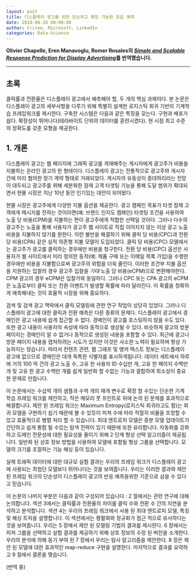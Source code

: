 ```yaml
---
layout: post
title: 디스플레이 광고를 위한 단순하고 확장 가능한 응답 예측
date: 2018-08-26 00:00:00
author: Criteo, Microsoft, LinkedIn
categories: Data-Science
---  
```

  
  
**Olivier Chapelle, Eren Manavoglu, Romer Rosales의 [*Simple and Scalable Response Prediction for Display Advertising*](http://people.csail.mit.edu/romer/papers/TISTRespPredAds.pdf)를 번역했습니다.**
  
  
- - -
    
## 초록
  
클릭률과 전환율은 디스플레이 광고에서 예측해야 할, 두 개의 핵심 과제이다. 본 논문은 디스플레이 광고의 세부사항을 다루기 위해 특별히 설계한 로지스틱 회귀 기반의 기계학습 프레임워크를 제시한다. 구축한 시스템은 다음과 같은 특징을 갖는다. 구현과 배포가 쉽다. 확장성이 뛰어나다(테라바이트 단위의 데이터를 훈련시켰다). 현 시점 최고 수준의 정확도를 갖춘 모형을 제공한다.
  
## 1. 개론  
  
디스플레이 광고는 웹 페이지에 그래픽 광고를 게재해주는 게시자에게 광고주가 비용을 지불하는 온라인 광고의 한 형태이다. 디스플레이 광고는 전통적으로 광고주와 게시자 간에 미리 협의한 장기 계약 형태로 거래되었다. 게시자의 유동성이 증대하리라는 전망이 대두되고 광고주를 위해 세분화한 잠재 고객 타겟팅 기능을 통해 도달 범위가 확대되면서 현물 시장은 지난 10년 동안 인기있는 대안이 되어왔다.
  
현물 시장은 광고주에게 다양한 지불 옵션을 제공한다. 광고 캠페인 목표가 타겟 잠재 고객에게 메시지를 전하는 것이라면(예: 브랜드 인지도 캠페인) 타겟팅 조건을 사용하여 노출 당 비용(CPM)을 지불하는 편이 광고주에게 적합한 선택일 것이다. 그러나 다수의 광고주는 노출을 통해 사용자가 광고주 웹 사이트로 직접 이어지지 않는 이상 광고 노출 비용을 지불하지 않기를 원한다. 이런 불만을 해결하기 위해 클릭 당 비용(CPC)과 전환 당 비용(CPA) 같은 실적 의존형 지불 모델이 도입되었다. 클릭 당 비용(CPC) 모델에서는 광고주가 광고를 클릭하는 경우에만 비용을 청구한다. 전환 당 비용(CPC) 옵션은 사용자가 웹 사이트에서 미리 정의한 동작(예: 제품 구매 또는 이메일 목록 가입)을 수행한 경우에만 비용을 지불함으로써 광고주의 위험을 더욱 줄인다. 이러한 조건부 지불 옵션을 지원하는 입찰의 경우 광고주 입찰을 *기대* 노출 당 비용(eCPM)으로 변환해야한다. CPM 광고의 경우 eCPM은 입찰가와 동일하다. 그러나 CPC 또는 CPA 광고의 eCPM은 노출로부터 클릭 또는 전환 이벤트가 발생할 확률에 따라 달라진다. 이 확률을 정확하게 예측해내는 것이 효율적 시장을 위해 중요하다.

검색 및 검색 광고 맥락에서 클릭 모델링에 관한 연구 작업이 상당히 있었다. 그러나 디스플레이 광고에 대한 클릭과 전환 예측은 다른 종류의 문제다. 디스플레이 광고에서 경매인은 광고 내용에 쉽게 접근할 수 없다. 경매인이 광고를 호스팅하지 않을 수도 있다. 또한 광고 내용이 사용자의 속성에 따라 동적으로 생성될 수 있다. 비슷하게 광고의 방문 페이지는 경매인이 알 수 없거나 동적으로 생성된 내용을 포함할 수 있다. 최근에 광고나 방문 페이지 내용을 캡처하려는 시도가 있지만 이것은 사소한 노력이 필요하며 항상 가능하지는 않습니다. 따라서 컨텐츠 관련, 웹 그래프 및 앵커 텍스트 정보는 디스플레이 광고에 없으므로 경매인은 대개 독특한 식별자를 표시하게됩니다. 데이터 세트에서 하루에 거의 100 억 건의 광고 노출 수, 고유 한 사용자 ID 수십만 개, 고유 한 페이지 수백만 개 및 고유 한 광고 수백만 개를 쉽게 일반화 할 수없는 기능과 결합하여 희소성이 중요한 문제로 만듭니다.
  
이 논문에서는 수십억 개의 샘플과 수억 개의 매개 변수로 확장 할 수있는 단순한 기계 학습 프레임 워크를 제안하고, 작은 메모리 풋 프린트로 위에 논의 된 문제를 효과적으로 해결합니다. 제안 된 프레임 워크는 Maximum Entropy(로지스틱 회귀라고도 함)는 회귀 모델을 구현하기 쉽기 때문에 볼 수 있듯이 피쳐 수에 따라 적절히 비율을 조정할 수 있고 효율적으로 병렬 처리 할 수 있습니다. 최대 엔트로피 모델은 증분 모델 업데이트가 간단하고 쉽게 통합 될 수있는 탐색 전략이 있기 때문에 또한 유리합니다. 자동화를 강화하고 도메인 전문성에 대한 필요성을 줄이기 위해 2 단계 형상 선택 알고리즘이 제공됩니다. 일반화 된 상호 정보 방법을 사용하여 모델에 포함될 형상 그룹을 선택합니다. 모델의 크기를 조절하는 기능 해싱 등이 있습니다.
  
실제 트래픽 데이터에 대한 대규모 실험 결과는 우리의 프레임 워크가 디스플레이 광고에 사용되는 최첨단 모델보다 뛰어나다는 것을 보여줍니다. 우리는 이러한 결과와 제안 된 프레임 워크의 단순성이 디스플레이 광고의 반응 예측을위한 기준으로 삼을 수 있다고 믿습니다.

이 논문의 나머지 부분은 다음과 같이 구성되어 있습니다 : 2 절에서는 관련 연구에 대해 논의합니다. 섹션 3에서는 클릭률과 전환율의 차이를
클릭 수와 전환 수 간의 지연을 분석하고 분석합니다. 섹션 4는 우리의 프레임 워크에서 사용 된 최대 엔트로피 모델, 특징 및 해싱 트릭을 설명합니다. 이 섹션에서는 평활화와 정규화가 점근 적으로 유사하다는 것을 보여줍니다. 우리는 5 장에서 제안 된 모델링 기법의 결과를 제시한다. 6 장에서는 피쳐 그룹을 선택하고 실험 결과를 제공하기 위해 상호 정보의 수정 된 버전을 소개한다. 우리의 분석에 의해 동기 부여 된 7 장에서 우리는 탐사 알고리즘을 제안한다. 8 장은 제안 된 모델에 대한 효과적인 map-reduce 구현을 설명한다. 마지막으로 결과를 요약하고 9 절에서 결론을 맺습니다.
  
(번역 중)
